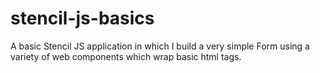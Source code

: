 # stencil-js-basics

A basic Stencil JS application in which I build a very simple Form using a variety of web components which wrap basic html tags.
